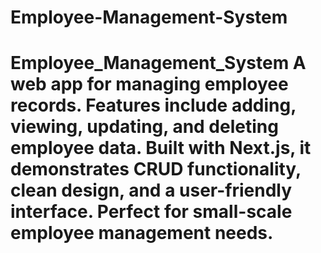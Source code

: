 # Employee-Management-System
# Employee_Management_System A web app for managing employee records. Features include adding, viewing, updating, and deleting employee data. Built with Next.js, it demonstrates CRUD functionality, clean design, and a user-friendly interface. Perfect for small-scale employee management needs.
